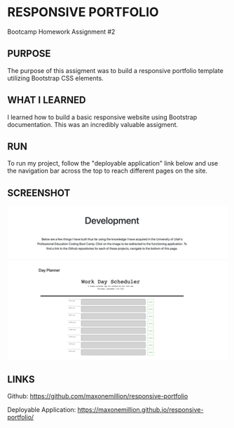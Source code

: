 # RESPONSIVE PORTFOLIO
Bootcamp Homework Assignment #2

## PURPOSE
The purpose of this assigment was to build a responsive portfolio template utilizing Bootstrap CSS elements.

## WHAT I LEARNED
I learned how to build a basic responsive website using Bootstrap documentation. This was an incredibly valuable assigment.

## RUN
To run my project, follow the "deployable application" link below and use the navigation bar across the top to reach different pages on the site.

## SCREENSHOT 
![project screeshot](html/screenshot.png)

## LINKS
Github: https://github.com/maxonemillion/responsive-portfolio

Deployable Application: https://maxonemillion.github.io/responsive-portfolio/